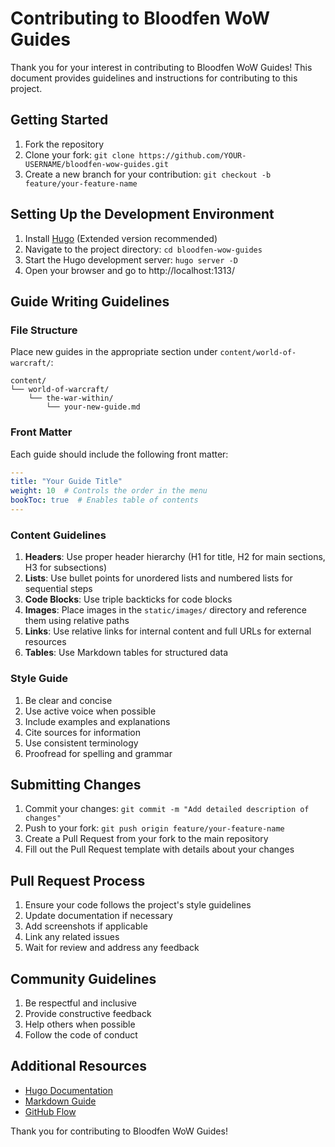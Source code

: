 # Contributing to Bloodfen WoW Guides

Thank you for your interest in contributing to Bloodfen WoW Guides! This document provides guidelines and instructions for contributing to this project.

## Getting Started

1. Fork the repository
2. Clone your fork: `git clone https://github.com/YOUR-USERNAME/bloodfen-wow-guides.git`
3. Create a new branch for your contribution: `git checkout -b feature/your-feature-name`

## Setting Up the Development Environment

1. Install [Hugo](https://gohugo.io/getting-started/installing/) (Extended version recommended)
2. Navigate to the project directory: `cd bloodfen-wow-guides`
3. Start the Hugo development server: `hugo server -D`
4. Open your browser and go to http://localhost:1313/

## Guide Writing Guidelines

### File Structure

Place new guides in the appropriate section under `content/world-of-warcraft/`:

```
content/
└── world-of-warcraft/
    └── the-war-within/
        └── your-new-guide.md
```

### Front Matter

Each guide should include the following front matter:

```yaml
---
title: "Your Guide Title"
weight: 10  # Controls the order in the menu
bookToc: true  # Enables table of contents
---
```

### Content Guidelines

1. **Headers**: Use proper header hierarchy (H1 for title, H2 for main sections, H3 for subsections)
2. **Lists**: Use bullet points for unordered lists and numbered lists for sequential steps
3. **Code Blocks**: Use triple backticks for code blocks
4. **Images**: Place images in the `static/images/` directory and reference them using relative paths
5. **Links**: Use relative links for internal content and full URLs for external resources
6. **Tables**: Use Markdown tables for structured data

### Style Guide

1. Be clear and concise
2. Use active voice when possible
3. Include examples and explanations
4. Cite sources for information
5. Use consistent terminology
6. Proofread for spelling and grammar

## Submitting Changes

1. Commit your changes: `git commit -m "Add detailed description of changes"`
2. Push to your fork: `git push origin feature/your-feature-name`
3. Create a Pull Request from your fork to the main repository
4. Fill out the Pull Request template with details about your changes

## Pull Request Process

1. Ensure your code follows the project's style guidelines
2. Update documentation if necessary
3. Add screenshots if applicable
4. Link any related issues
5. Wait for review and address any feedback

## Community Guidelines

1. Be respectful and inclusive
2. Provide constructive feedback
3. Help others when possible
4. Follow the code of conduct

## Additional Resources

- [Hugo Documentation](https://gohugo.io/documentation/)
- [Markdown Guide](https://www.markdownguide.org/)
- [GitHub Flow](https://guides.github.com/introduction/flow/)

Thank you for contributing to Bloodfen WoW Guides! 